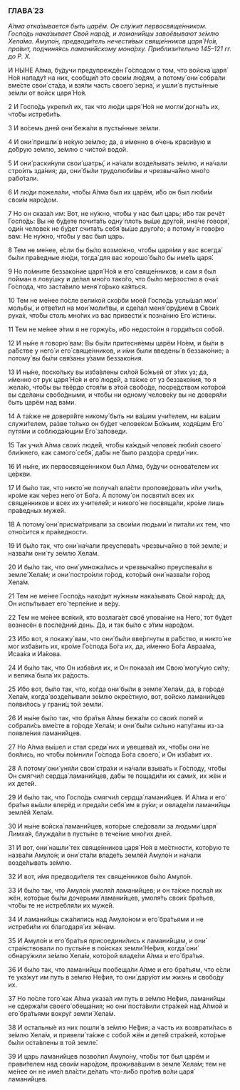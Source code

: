 ### ГЛАВА́ 23

_А́лма отка́зывается быть царём. Он слу́жит первосвяще́нником. Госпо́дь нака́зывает Свой наро́д, и ламани́йцы завоёвывают зе́млю Хела́ма. Амуло́н, предводи́тель нечести́вых свяще́нников царя́ Но́я, пра́вит, подчиня́ясь ламани́йскому мона́рху. Приблизи́тельно 145–121 гг. до Р. Х._

И НЫ́НЕ А́лма, бу́дучи предупреждён Го́сподом о том, что войска́ царя́ Но́я нападу́т на них, сообщи́л э́то свои́м лю́дям, а потому́ они́ собра́ли вме́сте свои́ ста́да, и взя́ли часть своего́ зерна́, и ушли́ в пусты́нные зе́мли от войск царя́ Но́я.

2 И Госпо́дь укрепи́л их, так что лю́ди царя́ Но́я не могли́ догна́ть их, что́бы истреби́ть.

3 И во́семь дней они́ бежа́ли в пусты́нные зе́мли.

4 И они́ пришли́ в не́кую зе́млю; да, а и́менно в о́чень краси́вую и до́брую зе́млю, зе́млю с чи́стой водо́й.

5 И они́ раски́нули свои́ шатры́, и на́чали возде́лывать зе́млю, и на́чали стро́ить зда́ния; да, они́ бы́ли трудолюби́вы и чрезвыча́йно мно́го рабо́тали.

6 И лю́ди пожела́ли, что́бы А́лма был их царём, и́бо он был люби́м свои́м наро́дом.

7 Но он сказа́л им: Вот, не ну́жно, что́бы у нас был царь; и́бо так речёт Госпо́дь: Вы не бу́дете почита́ть одну́ плоть вы́ше друго́й, ина́че говоря́, оди́н челове́к не бу́дет счита́ть себя́ вы́ше друго́го; а потому́ я гово́рю вам: Не ну́жно, что́бы у вас был царь.

8 Тем не ме́нее, е́сли бы бы́ло возмо́жно, что́бы царя́ми у вас всегда́ бы́ли пра́ведные лю́ди, тогда́ для вас хорошо́ бы́ло бы име́ть царя́.

9 Но по́мните беззако́ние царя́ Но́я и его́ свяще́нников; и сам я был по́йман в лову́шку и де́лал мно́го тако́го, что бы́ло ме́рзостно в оча́х Го́спода, что заста́вило меня́ го́рько ка́яться.

10 Тем не ме́нее по́сле вели́кой ско́рби мое́й Госпо́дь услы́шал мои́ мольбы́, и отве́тил на мои́ моли́твы, и сде́лал меня́ ору́дием в Свои́х рука́х, что́бы столь мно́гих из вас привести́ к позна́нию Его́ и́стины.

11 Тем не ме́нее э́тим я не горжу́сь, и́бо недосто́ин я горди́ться собо́й.

12 И ны́не я говорю́ вам: Вы бы́ли притесня́емы царём Но́ем, и бы́ли в ра́бстве у него́ и его́ свяще́нников, и и́ми были введены́ в беззако́ние; а потому́ вы бы́ли свя́заны у́зами беззако́ния.

13 И ны́не, поско́льку вы изба́влены си́лой Бо́жьей от э́тих уз; да, и́менно от рук царя́ Но́я и его́ люде́й, а та́кже от уз беззако́ния, то я жела́ю, что́бы вы твёрдо стоя́ли в э́той свобо́де, посре́дством кото́рой вы сде́ланы свобо́дными, и что́бы ни одному́ челове́ку вы не доверя́ли быть царём над ва́ми.

14 А та́кже не доверя́йте никому́ быть ни ва́шим учи́телем, ни ва́шим служи́телем, ра́зве то́лько он бу́дет челове́ком Бо́жьим, ходя́щим Его́ путя́ми и соблюда́ющим Его́ за́поведи.

15 Так учи́л А́лма свои́х люде́й, что́бы ка́ждый челове́к люби́л своего́ бли́жнего, как самого́ себя́, да́бы не́ было раздо́ра среди́ них.

16 И ны́не, их первосвяще́нником был А́лма, бу́дучи основа́телем их це́ркви.

17 И бы́ло так, что никто́ не получа́л вла́сти пропове́довать и́ли учи́ть, кро́ме как че́рез него́ от Бо́га. А потому́ он посвяти́л всех их свяще́нников и всех их учителе́й; и никого́ не посвяща́ли, кро́ме лишь пра́ведных муже́й.

18 А потому́ они́ присма́тривали за свои́ми людьми́ и пита́ли их тем, что отно́сится к пра́ведности.

19 И бы́ло так, что они́ на́чали преуспева́ть чрезвыча́йно в той земле́; и назва́ли они́ ту зе́млю Хела́м.

20 И бы́ло так, что они́ умножа́лись и чрезвыча́йно преуспева́ли в земле́ Хела́м; и они́ постро́или го́род, кото́рый они́ назва́ли го́род Хела́м.

21 Тем не ме́нее Госпо́дь нахо́дит ну́жным нака́зывать Свой наро́д; да, Он испы́тывает его́ терпе́ние и ве́ру.

22 Тем не ме́нее вся́кий, кто возлага́ет своё упова́ние на Него́, тот бу́дет вознесён в после́дний день. Да, и так бы́ло с э́тим наро́дом.

23 И́бо вот, я покажу́ вам, что они́ бы́ли вве́ргнуты в ра́бство, и никто́ не мог изба́вить их, кро́ме Го́спода Бо́га их, да, и́менно Бо́га Авраа́ма, Исаа́ка и Иа́кова.

24 И бы́ло так, что Он изба́вил их, и Он показа́л им Свою́ могу́чую си́лу; и велика́ была́ их ра́дость.

25 И́бо вот, бы́ло так, что, ко́гда они́ бы́ли в земле́ Хела́м, да, в го́роде Хела́м, когда́ возде́лывали зе́млю окре́стную, вот, во́йско ламани́йцев появи́лось у грани́ц той земли́.

26 И ны́не бы́ло так, что бра́тья А́лмы бежа́ли со свои́х поле́й и собрали́сь вме́сте в го́роде Хела́м; и они́ бы́ли си́льно напу́ганы из-за появле́ния ламани́йцев.

27 Но А́лма вы́шел и стал среди́ них и увещева́л их, что́бы они́ не боя́лись, но что́бы по́мнили Го́спода Бо́га своего́, и Он изба́вит их.

28 А потому́ они́ уня́ли свои́ стра́хи и на́чали взыва́ть к Го́споду, что́бы Он смягчи́л сердца́ ламани́йцев, да́бы те пощади́ли их сами́х, их жён и их дете́й.

29 И бы́ло так, что Госпо́дь смягчи́л сердца́ ламани́йцев. И А́лма и его́ бра́тья вы́шли вперёд и преда́ли себя́ им в ру́ки; и овладе́ли ламани́йцы землёй Хела́м.

30 И ны́не войска́ ламани́йцев, кото́рые сле́довали за людьми́ царя́ Лимха́я, блужда́ли в пусты́не в тече́ние мно́гих дней.

31 И вот, они́ нашли́ тех свяще́нников царя́ Но́я в ме́стности, кото́рую те назва́ли Амуло́н; и они́ ста́ли владе́ть землёй Амуло́н и на́чали возде́лывать зе́млю.

32 И вот, и́мя предводи́теля тех свяще́нников бы́ло Амуло́н.

33 И бы́ло так, что Амуло́н умоля́л ламани́йцев; и он та́кже посла́л их жён, кото́рые бы́ли дочерьми́ ламани́йцев, умоля́ть свои́х бра́тьев, что́бы те не истребля́ли их муже́й.

34 И ламани́йцы сжа́лились над Амуло́ном и его́ бра́тьями и не истреби́ли их благодаря́ их жёнам.

35 И Амуло́н и его́ бра́тья присоедини́лись к ламани́йцам, и они́ стра́нствовали по пусты́не в по́исках земли́ Не́фия, когда́ они́ обнару́жили зе́млю Хела́м, кото́рой владе́ли А́лма и его́ бра́тья.

36 И бы́ло так, что ламани́йцы пообеща́ли А́лме и его бра́тьям, что е́сли те ука́жут им путь в зе́млю Не́фия, то они́ дару́ют им жизнь и свобо́ду их.

37 Но по́сле того́ как А́лма указа́л им путь в зе́млю Не́фия, ламани́йцы не сдержа́ли своего́ обеща́ния; но они́ поста́вили стра́жей над А́лмой и его́ бра́тьями вокру́г земли́ Хела́м.

38 И остальны́е из них пошли́ в зе́млю Не́фия; а часть их возврати́лась в зе́млю Хела́м, и привели́ та́кже с собо́й жён и дете́й стра́жей, кото́рые бы́ли оста́влены в той земле́.

39 И царь ламани́йцев позво́лил Амуло́ну, что́бы тот был царём и прави́телем над свои́м наро́дом, прожива́вшим в земле́ Хела́м; тем не ме́нее он не име́л вла́сти де́лать что-ли́бо про́тив во́ли царя́ ламани́йцев.
